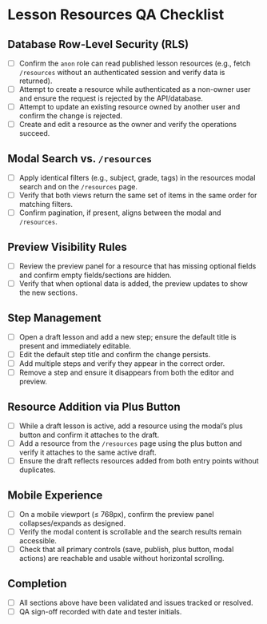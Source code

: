 # Lesson Resources QA Checklist

## Database Row-Level Security (RLS)
- [ ] Confirm the `anon` role can read published lesson resources (e.g., fetch `/resources` without an authenticated session and verify data is returned).
- [ ] Attempt to create a resource while authenticated as a non-owner user and ensure the request is rejected by the API/database.
- [ ] Attempt to update an existing resource owned by another user and confirm the change is rejected.
- [ ] Create and edit a resource as the owner and verify the operations succeed.

## Modal Search vs. `/resources`
- [ ] Apply identical filters (e.g., subject, grade, tags) in the resources modal search and on the `/resources` page.
- [ ] Verify that both views return the same set of items in the same order for matching filters.
- [ ] Confirm pagination, if present, aligns between the modal and `/resources`.

## Preview Visibility Rules
- [ ] Review the preview panel for a resource that has missing optional fields and confirm empty fields/sections are hidden.
- [ ] Verify that when optional data is added, the preview updates to show the new sections.

## Step Management
- [ ] Open a draft lesson and add a new step; ensure the default title is present and immediately editable.
- [ ] Edit the default step title and confirm the change persists.
- [ ] Add multiple steps and verify they appear in the correct order.
- [ ] Remove a step and ensure it disappears from both the editor and preview.

## Resource Addition via Plus Button
- [ ] While a draft lesson is active, add a resource using the modal’s plus button and confirm it attaches to the draft.
- [ ] Add a resource from the `/resources` page using the plus button and verify it attaches to the same active draft.
- [ ] Ensure the draft reflects resources added from both entry points without duplicates.

## Mobile Experience
- [ ] On a mobile viewport (≤ 768px), confirm the preview panel collapses/expands as designed.
- [ ] Verify the modal content is scrollable and the search results remain accessible.
- [ ] Check that all primary controls (save, publish, plus button, modal actions) are reachable and usable without horizontal scrolling.

## Completion
- [ ] All sections above have been validated and issues tracked or resolved.
- [ ] QA sign-off recorded with date and tester initials.
